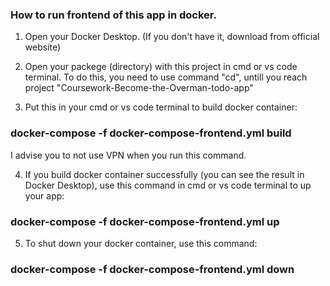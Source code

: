 ### How to run frontend of this app in docker.

1) Open your Docker Desktop. (If you don't have it, download from official website)

2) Open your packege (directory) with this project in cmd or vs code terminal. To do this, you need to use command "cd", untill you reach project "Coursework-Become-the-Overman-todo-app"

3) Put this in your cmd or vs code terminal to build docker container:
### docker-compose -f docker-compose-frontend.yml build
I advise you to not use VPN when you run this command. 

4) If you build docker container successfully (you can see the result in Docker Desktop), use this command in cmd or vs code terminal to up your app:
### docker-compose -f docker-compose-frontend.yml up

5) To shut down your docker container, use this command:
### docker-compose -f docker-compose-frontend.yml down